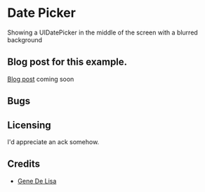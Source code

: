 # Date Picker

Showing a UIDatePicker in the middle of the screen with a blurred background


## Blog post for this example.

[Blog post](http://www.rockhoppertech.com/blog/)
coming soon


## Bugs



## Licensing

I'd appreciate an ack somehow.

## Credits

*	[Gene De Lisa](http://rockhoppertech.com/blog/)